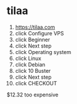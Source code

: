 # tilaa

1. https://tilaa.com
2. click Configure VPS
3. click Beginner
4. click Next step
5. click Operating system
6. click Linux
7. click Debian
8. click 10 Buster
9. click Next step
10. click CHECKOUT

$12.32 too expensive
